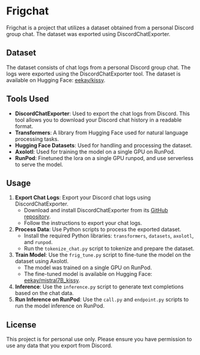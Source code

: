 # Frigchat

Frigchat is a project that utilizes a dataset obtained from a personal Discord group chat. The dataset was exported using DiscordChatExporter.

## Dataset

The dataset consists of chat logs from a personal Discord group chat. The logs were exported using the DiscordChatExporter tool. The dataset is available on Hugging Face: [eekay/kissy](https://huggingface.co/datasets/eekay/kissy).

## Tools Used

- **DiscordChatExporter**: Used to export the chat logs from Discord. This tool allows you to download your Discord chat history in a readable format.
- **Transformers**: A library from Hugging Face used for natural language processing tasks.
- **Hugging Face Datasets**: Used for handling and processing the dataset.
- **Axolotl**: Used for training the model on a single GPU on RunPod.
- **RunPod**: Finetuned the lora on a single GPU runpod, and use serverless to serve the model.

## Usage

1. **Export Chat Logs**: Export your Discord chat logs using DiscordChatExporter.
   - Download and install DiscordChatExporter from its [GitHub repository](https://github.com/Tyrrrz/DiscordChatExporter).
   - Follow the instructions to export your chat logs.
2. **Process Data**: Use Python scripts to process the exported dataset.
   - Install the required Python libraries: `transformers`, `datasets`, `axolotl`, and `runpod`.
   - Run the `tokenize_chat.py` script to tokenize and prepare the dataset.
3. **Train Model**: Use the `frig_tune.py` script to fine-tune the model on the dataset using Axolotl.
   - The model was trained on a single GPU on RunPod.
   - The fine-tuned model is available on Hugging Face: [eekay/mistral7B_kissy](https://huggingface.co/eekay/mistral7B_kissy).
4. **Inference**: Use the `inference.py` script to generate text completions based on the chat data.
5. **Run Inference on RunPod**: Use the `call.py` and `endpoint.py` scripts to run the model inference on RunPod.

## License

This project is for personal use only. Please ensure you have permission to use any data that you export from Discord.
